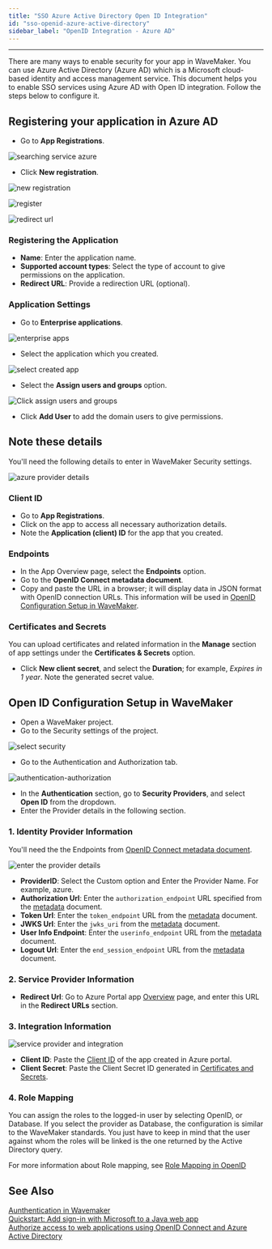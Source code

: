 ```yaml
---
title: "SSO Azure Active Directory Open ID Integration"
id: "sso-openid-azure-active-directory"
sidebar_label: "OpenID Integration - Azure AD"
---
```

---

There are many ways to enable security for your app in WaveMaker. You can use Azure Active Directory (Azure AD) which is a Microsoft cloud-based identity and access management service. This document helps you to enable SSO services using Azure AD with Open ID integration. Follow the steps below to configure it.

## Registering your application in Azure AD

- Go to **App Registrations**.

![searching service azure](/learn/assets/search-app-registration-azure.png)

- Click **New registration**.  

![new registration](/learn/assets/new-registration-azure.png)

![register](/learn/assets/register-application-azure.png)

![redirect url](/learn/assets/redirect-url-azure.png)

### Registering the Application

- **Name**: Enter the application name.
- **Supported account types**: Select the type of account to give permissions on the application.
- **Redirect URL**: Provide a redirection URL (optional).

### Application Settings

- Go to **Enterprise applications**.

![enterprise apps](/learn/assets/search-enterprise-apps.png)

- Select the application which you created.

![select created app](/learn/assets/open-created-application-azure.png)

- Select the **Assign users and groups** option.

![Click assign users and groups](/learn/assets/assign-users-groups-azure.png)

- Click **Add User** to add the domain users to give permissions.

## Note these details

You'll need the following details to enter in WaveMaker Security settings.

![azure provider details](/learn/assets/azure-provider-details.png)

### Client ID

- Go to **App Registrations**.
- Click on the app to access all necessary authorization details.
- Note the **Application (client) ID** for the app that you created.

### Endpoints

- In the App Overview page, select the **Endpoints** option.
- Go to the **OpenID Connect metadata document**.
- Copy and paste the URL in a browser; it will display data in JSON format with OpenID connection URLs. This information will be used in [OpenID Configuration Setup in WaveMaker](#open-id-configuration-setup-in-wavemaker).

### Certificates and Secrets

You can upload certificates and related information in the **Manage** section of app settings under the **Certificates & Secrets** option.

- Click **New client secret**, and select the **Duration**; for example, *Expires in 1 year*. Note the generated secret value.

## Open ID Configuration Setup in WaveMaker

- Open a WaveMaker project.
- Go to the Security settings of the project.

![select security](/learn/assets/select-security.png)

- Go to the Authentication and Authorization tab.

![authentication-authorization](/learn/assets/authentication-authorization.png)

- In the **Authentication** section, go to **Security Providers**, and select **Open ID** from the dropdown.
- Enter the Provider details in the following section.

### 1. Identity Provider Information

You'll need the the Endpoints from [OpenID Connect metadata document](#endpoints).

![enter the provider details](/learn/assets/identity-provider-information-openid.png)

- **ProviderID**: Select the Custom option and Enter the Provider Name. For example, azure.
- **Authorization Url**: Enter the `authorization_endpoint` URL specified from the [metadata](#endpoints) document.
- **Token Url**: Enter the `token_endpoint` URL from the [metadata](#endpoints) document.
- **JWKS Url**: Enter the `jwks_uri` from the [metadata](#endpoints) document.
- **User Info Endpoint**: Enter the `userinfo_endpoint` URL from the [metadata](#endpoints) document.
- **Logout Url**: Enter the `end_session_endpoint` URL from the [metadata](#endpoints) document.

### 2. Service Provider Information

- **Redirect Url**: Go to Azure Portal app [Overview](#note-these-details) page, and enter this URL in the **Redirect URLs** section.

### 3. Integration Information

![service provider and integration](/learn/assets/service-provider-integration.png)

- **Client ID**:  Paste the [Client ID](#client-id) of the app created in Azure portal.
- **Client Secret**: Paste the Client Secret ID generated in [Certificates and Secrets](#certificates-and-secrets).

### 4. Role Mapping

You can assign the roles to the logged-in user by selecting OpenID, or Database. If you select the provider as Database, the configuration is similar to the WaveMaker standards. You just have to keep in mind that the user against whom the roles will be linked is the one returned by the Active Directory query. 

For more information about Role mapping, see [Role Mapping in OpenID](/learn/app-development/app-security/authentication/#role-mapping-3)

## See Also

[Aunthentication in Wavemaker](/learn/app-development/app-security/authentication/#openid)  
[Quickstart: Add sign-in with Microsoft to a Java web app](https://docs.microsoft.com/en-us/azure/active-directory/develop/quickstart-v2-java-webapp)  
[Authorize access to web applications using OpenID Connect and Azure Active Directory](https://docs.microsoft.com/en-us/azure/active-directory/develop/v1-protocols-openid-connect-code)  